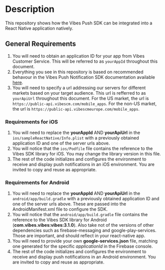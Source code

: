# Description
This repository shows how the Vibes Push SDK can be integrated into a React Native application natively.


## General Requirements 
1. You will need to obtain an application ID for your app from Vibes Customer Service. This will be referred to as `yourAppId` throughout this document.
2. Everything you see in this repository is based on recommended behavour in the Vibes Push Notification SDK documentation available [here](https://developer.vibes.com/display/APIs/Vibes+Push+Notifications+SDK).
3. You will need to specify a url addressing our servers for different markets based on your target audience. This url is refferred to as `yourApiUrl` throughout this document. For the US market, the url is `https://public-api.vibescm.com/mobile_apps`. For  the non-US market, the url is `https://public-api.vibescmeurope.com/mobile_apps`. 

### Requirements for iOS
1. You will need to replace the **yourAppId** AND **yourApiUrl** in the `ios/sampleReactNative/Info.plist` with a previously obtained application ID and one of the server urls above.
2. You will notice that the `ios/Podfile` file contains the reference to the Vibes SDK library for iOS. You may change the library version in this file.
3. The rest of the code initializes and configures the environment to receive and display push notifications in an iOS environment. You are invited to copy and reuse as appropriate.

### Requirements for Android
1. You will need to replace the **yourAppId** AND **yourApiUrl** in the `android/app/build.gradle` with a previously obtained application ID and one of the server urls above. These are passed into the AndroidManifest.xml file to configure the SDK.
2. You will notice that the `android/app/build.gradle` file contains the reference to the Vibes SDK library for Android (**com.vibes.vibes:vibes:3.1.0**). Also take not of the versions of other dependencies such as firebase-messaging and google-play-services. Those are important, and should reflect in your react-native app.
3. You will need to provide your own **google-services.json** file, matching one generated for the specific *applicationId* in the Firebase console.
4. The rest of the code initializes and configures the environment to receive and display push notifications in an Android environment. You are invited to copy and reuse as appropriate.